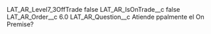 <?xml version="1.0" encoding="UTF-8"?>
<CustomMetadata xmlns="http://soap.sforce.com/2006/04/metadata" xmlns:xsi="http://www.w3.org/2001/XMLSchema-instance" xmlns:xsd="http://www.w3.org/2001/XMLSchema">
    <label>LAT_AR_Level7_3OffTrade</label>
    <protected>false</protected>
    <values>
        <field>LAT_AR_IsOnTrade__c</field>
        <value xsi:type="xsd:boolean">false</value>
    </values>
    <values>
        <field>LAT_AR_Order__c</field>
        <value xsi:type="xsd:double">6.0</value>
    </values>
    <values>
        <field>LAT_AR_Question__c</field>
        <value xsi:type="xsd:string">Atiende ppalmente el On Premise?</value>
    </values>
</CustomMetadata>
